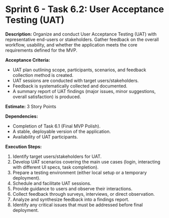 # Sprint 6 - Task 6.2: User Acceptance Testing (UAT)

**Description:**
Organize and conduct User Acceptance Testing (UAT) with representative end-users or stakeholders. Gather feedback on the overall workflow, usability, and whether the application meets the core requirements defined for the MVP.

**Acceptance Criteria:**
- UAT plan outlining scope, participants, scenarios, and feedback collection method is created.
- UAT sessions are conducted with target users/stakeholders.
- Feedback is systematically collected and documented.
- A summary report of UAT findings (major issues, minor suggestions, overall satisfaction) is produced.

**Estimate:**
3 Story Points

**Dependencies:**
- Completion of Task 6.1 (Final MVP Polish).
- A stable, deployable version of the application.
- Availability of UAT participants.

**Execution Steps:**
1.  Identify target users/stakeholders for UAT.
2.  Develop UAT scenarios covering the main use cases (login, interacting with different UI specs, task completion).
3.  Prepare a testing environment (either local setup or a temporary deployment).
4.  Schedule and facilitate UAT sessions.
5.  Provide guidance to users and observe their interactions.
6.  Collect feedback through surveys, interviews, or direct observation.
7.  Analyze and synthesize feedback into a findings report.
8.  Identify any critical issues that must be addressed before final deployment.

